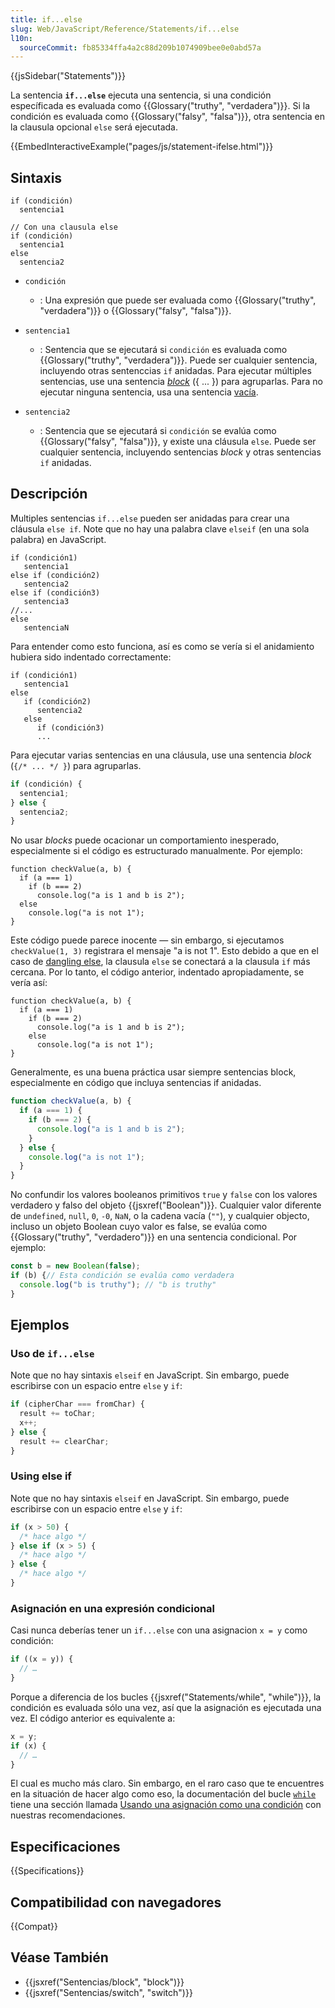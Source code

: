 ```yaml
---
title: if...else
slug: Web/JavaScript/Reference/Statements/if...else
l10n:
  sourceCommit: fb85334ffa4a2c88d209b1074909bee0e0abd57a
---
```


{{jsSidebar("Statements")}}

La sentencia **`if...else`** ejecuta una sentencia, si una condición específicada es evaluada como {{Glossary("truthy", "verdadera")}}. Si la condición es evaluada como {{Glossary("falsy", "falsa")}}, otra sentencia en la clausula opcional `else` será ejecutada.

{{EmbedInteractiveExample("pages/js/statement-ifelse.html")}}

## Sintaxis

```js-nolint
if (condición)
  sentencia1

// Con una clausula else
if (condición)
  sentencia1
else
  sentencia2
```

- `condición`

  - : Una expresión que puede ser evaluada como {{Glossary("truthy", "verdadera")}} o {{Glossary("falsy", "falsa")}}.

- `sentencia1`

  - : Sentencia que se ejecutará si `condición` es evaluada como {{Glossary("truthy", "verdadera")}}. Puede ser cualquier sentencia, incluyendo otras sentenccias `if` anidadas. Para ejecutar múltiples sentencias, use una sentencia [_block_](/es/docs/Web/JavaScript/Reference/Statements/block) ({ ... }) para agruparlas. Para no ejecutar ninguna sentencia, usa una sentencia [vacía](/es/docs/Web/JavaScript/Reference/Statements/Empty).

- `sentencia2`
  - : Sentencia que se ejecutará si `condición` se evalúa como {{Glossary("falsy", "falsa")}}, y existe una cláusula `else`. Puede ser cualquier sentencia, incluyendo sentencias _block_ y otras sentencias `if` anidadas.

## Descripción

Multiples sentencias `if...else` pueden ser anidadas para crear una cláusula `else if`. Note que no hay una palabra clave `elseif` (en una sola palabra) en JavaScript.

```
if (condición1)
   sentencia1
else if (condición2)
   sentencia2
else if (condición3)
   sentencia3
//...
else
   sentenciaN
```

Para entender como esto funciona, así es como se vería si el anidamiento hubiera sido indentado correctamente:

```
if (condición1)
   sentencia1
else
   if (condición2)
      sentencia2
   else
      if (condición3)
      ...
```

Para ejecutar varias sentencias en una cláusula, use una sentencia _block_ (`{/* ... */ }`) para agruparlas.

```js
if (condición) {
  sentencia1;
} else {
  sentencia2;
}
```

No usar _blocks_ puede ocacionar un comportamiento inesperado, especialmente si el código es estructurado manualmente. Por ejemplo:

```js-nolint example-bad
function checkValue(a, b) {
  if (a === 1)
    if (b === 2)
      console.log("a is 1 and b is 2");
  else
    console.log("a is not 1");
}
```

Este código puede parece inocente — sin embargo, si ejecutamos `checkValue(1, 3)` registrara el mensaje "a is not 1". Esto debido a que en el caso de [dangling else](https://en.wikipedia.org/wiki/Dangling_else), la clausula `else` se conectará a la clausula `if` más cercana. Por lo tanto, el código anterior, indentado apropiadamente, se vería así:

```js-nolint
function checkValue(a, b) {
  if (a === 1)
    if (b === 2)
      console.log("a is 1 and b is 2");
    else
      console.log("a is not 1");
}
```

Generalmente, es una buena práctica usar siempre sentencias block, especialmente en código que incluya sentencias if anidadas.

```js example-good
function checkValue(a, b) {
  if (a === 1) {
    if (b === 2) {
      console.log("a is 1 and b is 2");
    }
  } else {
    console.log("a is not 1");
  }
}
```


No confundir los valores booleanos primitivos `true` y `false` con los valores verdadero y falso del objeto {{jsxref("Boolean")}}. Cualquier valor diferente de `undefined`, `null`, `0`, `-0`, `NaN`, o la cadena vacía (`""`), y cualquier objecto, incluso un objeto Boolean cuyo valor es false, se evalúa como {{Glossary("truthy", "verdadero")}} en una sentencia condicional. Por ejemplo:

```js
const b = new Boolean(false);
if (b) {// Esta condición se evalúa como verdadera
  console.log("b is truthy"); // "b is truthy"
}
```

## Ejemplos

### Uso de `if...else`

Note que no hay sintaxis `elseif` en JavaScript. Sin embargo, puede escribirse con un espacio entre `else` y `if`:

```js
if (cipherChar === fromChar) {
  result += toChar;
  x++;
} else {
  result += clearChar;
}
```

### Using else if

Note que no hay sintaxis `elseif` en JavaScript. Sin embargo, puede escribirse con un espacio entre `else` y `if`:

```js
if (x > 50) {
  /* hace algo */
} else if (x > 5) {
  /* hace algo */
} else {
  /* hace algo */
}
```

### Asignación en una expresión condicional

Casi nunca deberías tener un `if...else` con una asignacion `x = y` como condición:

```js example-bad
if ((x = y)) {
  // …
}
```

Porque a diferencia de los bucles {{jsxref("Statements/while", "while")}}, la condición es evaluada sólo una vez, así que la asignación es ejecutada una vez. El código anterior es equivalente a:

```js example-good
x = y;
if (x) {
  // …
}
```

El cual es mucho más claro. Sin embargo, en el raro caso que te encuentres en la situación de hacer algo como eso, la documentación del bucle [`while`](/es/docs/Web/JavaScript/Reference/Statements/while) tiene una sección llamada [Usando una asignación como una condición](/es/docs/Web/JavaScript/Reference/Statements/while#usando_una_asignacion_como_condicion) con nuestras recomendaciones.

## Especificaciones

{{Specifications}}

## Compatibilidad con navegadores

{{Compat}}

## Véase También

- {{jsxref("Sentencias/block", "block")}}
- {{jsxref("Sentencias/switch", "switch")}}
